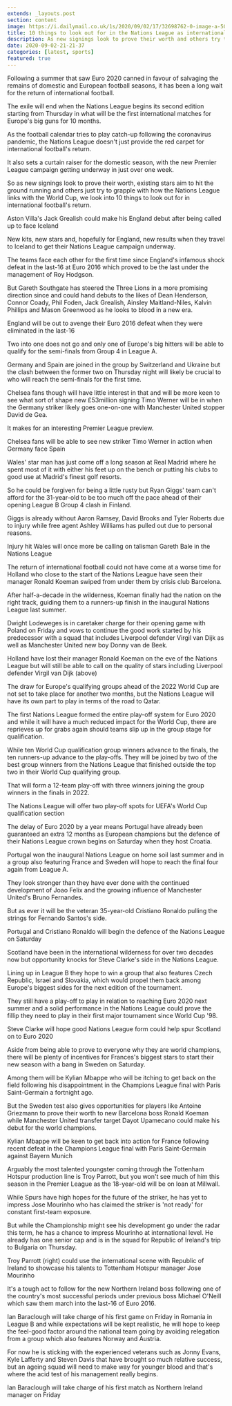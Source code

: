 ```yaml
---
extends: _layouts.post
section: content
image: https://i.dailymail.co.uk/1s/2020/09/02/17/32698762-0-image-a-50_1599063104780.jpg 
title: 10 things to look out for in the Nations League as international football returns 
description: As new signings look to prove their worth and others try to grapple with how the Nations League links with the World Cup, we look into 10 things to look out for in international footballs return. 
date: 2020-09-02-21-21-37 
categories: [latest, sports] 
featured: true 
--- 
```

Following a summer that saw Euro 2020 canned in favour of salvaging the remains of domestic and European football seasons, it has been a long wait for the return of international football.

The exile will end when the Nations League begins its second edition starting from Thursday in what will be the first international matches for Europe's big guns for 10 months.

As the football calendar tries to play catch-up following the coronavirus pandemic, the Nations League doesn't just provide the red carpet for international football's return.

It also sets a curtain raiser for the domestic season, with the new Premier League campaign getting underway in just over one week.

So as new signings look to prove their worth, existing stars aim to hit the ground running and others just try to grapple with how the Nations League links with the World Cup, we look into 10 things to look out for in international football's return.

Aston Villa's Jack Grealish could make his England debut after being called up to face Iceland

New kits, new stars and, hopefully for England, new results when they travel to Iceland to get their Nations League campaign underway.

The teams face each other for the first time since England's infamous shock defeat in the last-16 at Euro 2016 which proved to be the last under the management of Roy Hodgson.

But Gareth Southgate has steered the Three Lions in a more promising direction since and could hand debuts to the likes of Dean Henderson, Connor Coady, Phil Foden, Jack Grealish, Ainsley Maitland-Niles, Kalvin Phillips and Mason Greenwood as he looks to blood in a new era. 

England will be out to avenge their Euro 2016 defeat when they were eliminated in the last-16

Two into one does not go and only one of Europe's big hitters will be able to qualify for the semi-finals from Group 4 in League A.

Germany and Spain are joined in the group by Switzerland and Ukraine but the clash between the former two on Thursday night will likely be crucial to who will reach the semi-finals for the first time.

Chelsea fans though will have little interest in that and will be more keen to see what sort of shape new £53million signing Timo Werner will be in when the Germany striker likely goes one-on-one with Manchester United stopper David de Gea.

It makes for an interesting Premier League preview. 

Chelsea fans will be able to see new striker Timo Werner in action when Germany face Spain

Wales' star man has just come off a long season at Real Madrid where he spent most of it with either his feet up on the bench or putting his clubs to good use at Madrid's finest golf resorts.

So he could be forgiven for being a little rusty but Ryan Giggs' team can't afford for the 31-year-old to be too much off the pace ahead of their opening League B Group 4 clash in Finland.

Giggs is already without Aaron Ramsey, David Brooks and Tyler Roberts due to injury while free agent Ashley Williams has pulled out due to personal reasons.

Injury hit Wales will once more be calling on talisman Gareth Bale in the Nations League

The return of international football could not have come at a worse time for Holland who close to the start of the Nations League have seen their manager Ronald Koeman swiped from under them by crisis club Barcelona.

After half-a-decade in the wilderness, Koeman finally had the nation on the right track, guiding them to a runners-up finish in the inaugural Nations League last summer.

Dwight Lodeweges is in caretaker charge for their opening game with Poland on Friday and vows to continue the good work started by his predecessor with a squad that includes Liverpool defender Virgil van Dijk as well as Manchester United new boy Donny van de Beek. 

Holland have lost their manager Ronald Koeman on the eve of the Nations League but will still be able to call on the quality of stars including Liverpool defender Virgil van Dijk (above)

The draw for Europe's qualifying groups ahead of the 2022 World Cup are not set to take place for another two months, but the Nations League will have its own part to play in terms of the road to Qatar.

The first Nations League formed the entire play-off system for Euro 2020 and while it will have a much reduced impact for the World Cup, there are reprieves up for grabs again should teams slip up in the group stage for qualification.

While ten World Cup qualification group winners advance to the finals, the ten runners-up advance to the play-offs. They will be joined by two of the best group winners from the Nations League that finished outside the top two in their World Cup qualifying group.

That will form a 12-team play-off with three winners joining the group winners in the finals in 2022.

The Nations League will offer two play-off spots for UEFA's World Cup qualification section

The delay of Euro 2020 by a year means Portugal have already been guaranteed an extra 12 months as European champions but the defence of their Nations League crown begins on Saturday when they host Croatia.

Portugal won the inaugural Nations League on home soil last summer and in a group also featuring France and Sweden will hope to reach the final four again from League A.

They look stronger than they have ever done with the continued development of Joao Felix and the growing influence of Manchester United's Bruno Fernandes.

But as ever it will be the veteran 35-year-old Cristiano Ronaldo pulling the strings for Fernando Santos's side.

Portugal and Cristiano Ronaldo will begin the defence of the Nations League on Saturday

Scotland have been in the international wilderness for over two decades now but opportunity knocks for Steve Clarke's side in the Nations League.

Lining up in League B they hope to win a group that also features Czech Republic, Israel and Slovakia, which would propel them back among Europe's biggest sides for the next edition of the tournament.

They still have a play-off to play in relation to reaching Euro 2020 next summer and a solid performance in the Nations League could prove the fillip they need to play in their first major tournament since World Cup '98.

Steve Clarke will hope good Nations League form could help spur Scotland on to Euro 2020

Aside from being able to prove to everyone why they are world champions, there will be plenty of incentives for Frances's biggest stars to start their new season with a bang in Sweden on Saturday.

Among them will be Kylian Mbappe who will be itching to get back on the field following his disappointment in the Champions League final with Paris Saint-Germain a fortnight ago.

But the Sweden test also gives opportunities for players like Antoine Griezmann to prove their worth to new Barcelona boss Ronald Koeman while Manchester United transfer target Dayot Upamecano could make his debut for the world champions.

Kylian Mbappe will be keen to get back into action for France following recent defeat in the Champions League final with Paris Saint-Germain against Bayern Munich

Arguably the most talented youngster coming through the Tottenham Hotspur production line is Troy Parrott, but you won't see much of him this season in the Premier League as the 18-year-old will be on loan at Millwall.

While Spurs have high hopes for the future of the striker, he has yet to impress Jose Mourinho who has claimed the striker is 'not ready' for constant first-team exposure.

But while the Championship might see his development go under the radar this term, he has a chance to impress Mourinho at international level. He already has one senior cap and is in the squad for Republic of Ireland's trip to Bulgaria on Thursday.

Troy Parrott (right) could use the international scene with Republic of Ireland to showcase his talents to Tottenham Hotspur manager Jose Mourinho 

It's a tough act to follow for the new Northern Ireland boss following one of the country's most successful periods under previous boss Michael O'Neill which saw them march into the last-16 of Euro 2016. 

Ian Baraclough will take charge of his first game on Friday in Romania in League B and while expectations will be kept realistic, he will hope to keep the feel-good factor around the national team going by avoiding relegation from a group which also features Norway and Austria.

For now he is sticking with the experienced veterans such as Jonny Evans, Kyle Lafferty and Steven Davis that have brought so much relative success, but an ageing squad will need to make way for younger blood and that's where the acid test of his management really begins.

Ian Baraclough will take charge of his first match as Northern Ireland manager on Friday

